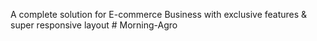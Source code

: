 A complete solution for E-commerce Business with exclusive features & super responsive layout
#   M o r n i n g - A g r o  
 